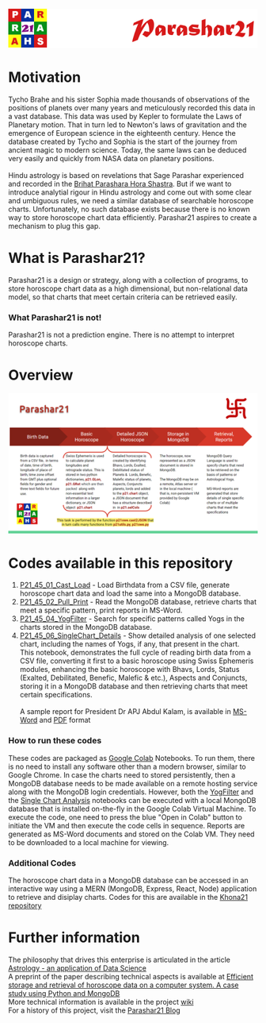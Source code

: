 ![parashar21 banner](/images/p21-header-003.png)<br>
# Motivation
Tycho Brahe and his sister Sophia made thousands of observations of the positions of planets over many years and meticulously recorded this data in a vast database. This data was used by Kepler to formulate the Laws of Planetary motion. That in turn led to Newton's laws of gravitation and the emergence of European science in the eighteenth century. Hence the database created by Tycho and Sophia is the start of the journey from ancient magic to modern science.  Today, the same laws can be deduced very easily and quickly from NASA data on planetary positions. <br> <br> Hindu astrology is based on revelations that Sage Parashar experienced and recorded in the [Brihat Parashara Hora Shastra](https://en.wikipedia.org/wiki/Brihat_Parashara_Hora_Shastra). But if we want to introduce analytial rigour in Hindu astrology and come out with some clear and umbiguous rules,  we need a similar database of searchable horoscope charts. Unfortunately, no such database exists because there is no known way to store horoscope chart data efficiently. Parashar21 aspires to create a mechanism to plug this gap.
# What is Parashar21?
Parashar21 is a design or strategy, along with a collection of programs, to store horoscope chart data as a high dimensional, but non-relational data model, so that charts that meet certain criteria can be retrieved easily. 

### What Parashar21 is not!
Parashar21 is not a prediction engine. There is no attempt to interpret horoscope charts. 
# Overview
![workflow](/images/Workflow.png)<br>
# Codes available in this repository
1. [P21_45_01_Cast_Load](https://github.com/prithwis/parashar21/blob/main/P21_45_01_Cast_Load.ipynb) - Load Birthdata from a CSV file, generate horoscope chart data and load the same into a MongoDB database.  
2. [P21_45_02_Pull_Print](https://github.com/prithwis/parashar21/blob/main/P21_45_02_Pull_Print.ipynb) - Read the MongoDB database, retrieve charts that meet a specific pattern, print reports in MS-Word.  
3. [P21_45_04_YogFilter](https://github.com/prithwis/parashar21/blob/main/P21_45_04_YogFilter.ipynb) - Search for specific patterns called Yogs  in the charts stored in the MongoDB database.
4. [P21_45_06_SingleChart_Details](https://github.com/prithwis/parashar21/blob/main/P21_45_06_SingleChart_Details.ipynb) - Show detailed analysis of one selected chart, including the names of Yogs, if any, that present in the chart. <br>
This notebook, demonstrates the full cycle of reading birth data from a CSV file, converting it first to a basic horoscope using Swiss Ephemeris modules, enhancing the basic horoscope with Bhavs, Lords, Status (Exalted, Debilitated, Benefic, Malefic & etc.), Aspects and Conjuncts, storing it in a MongoDB database and then retrieving charts that meet certain specifications.<br> <br>
A sample report for President Dr APJ Abdul Kalam, is available in [MS-Word](https://github.com/prithwis/parashar21/blob/main/Sample%20Reports%202/p21_APJAbdulKa_Ras_B_100918.doc) and [PDF](https://github.com/prithwis/parashar21/blob/main/Sample%20Reports%202/p21_APJAbdulKa_Ras_B_100918.pdf) format
### How to run these codes
These codes are packaged as [Google Colab](https://www.google.com/search?q=what+is+google+colab) Notebooks. To run them, there is no need to install any software other than a modern browser, similar to Google Chrome. In case the charts need to stored persistently, then a MongoDB database needs to be made available on a remote hosting service along with the MongoDB login credentials. However, both the [YogFilter](https://github.com/prithwis/parashar21/blob/main/P21_45_04_YogFilter.ipynb) and the [Single Chart Analysis](https://github.com/prithwis/parashar21/blob/main/P21_45_06_SingleChart_Details.ipynb) notebooks can be executed with a local MongoDB database that is installed on-the-fly in the Google Colab Virtual Machine. To execute the code, one need to press the blue "Open in Colab" button to initiate the VM and then execute the code cells in sequence. Reports are generated as MS-Word documents and stored on the Colab VM. They need to be downloaded to a local machine for viewing.
### Additional Codes
The horoscope chart data in a MongoDB database can be accessed in an interactive way using a MERN (MongoDB, Express, React, Node) application to retrieve and disiplay charts. Codes for this are available in the [Khona21 repository](https://github.com/prithwis/khona21)
# Further information
The philosophy that drives this enterprise is articulated in the article [Astrology - an application of Data Science](https://www.linkedin.com/pulse/astrology-an-application-data-science-prithwis-mukerjee/) <br>
A preprint of the paper describing technical aspects is available at [Efficient storage and retrieval of horoscope data on a computer system. A case study using Python and MongoDB](https://www.researchgate.net/publication/358191949_Efficient_storage_and_retrieval_of_horoscope_data_on_a_computer_system_A_case_study_using_Python_and_MongoDB?channel=doi&linkId=61f47fec007fb50447205dcd&showFulltext=true)<br>
More technical information is available in the project [wiki](https://github.com/prithwis/parashar21/wiki) <br>
For a history of this project, visit the [Parashar21 Blog](https://parashar21.blogspot.com/) <br> 
